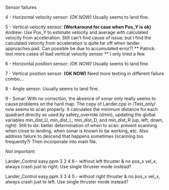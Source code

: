 
Sensor failures

4 - Horizontal velocity sensor: *(OK NOW)*
  Usually seems to land fine.

5 - Vertical velocity sensor: **(Workaround for case when Pos_Y is ok)**
  Andrew: Use Pos_Y to estimate velocity and average with calculated velocity from acceleration. Still can't find cause of issue, but I find the calculated velocity from acceleration is quite far off when lander approaches pad. Can possible be due to accumulated error?! ** Patrick: test more cases of bad vertical velocity sensor ** I only tried a few.

6 - Horizontal position sensor: *(OK NOW)*
  Usually seems to land fine.

7 - Vertical position sensor: **(OK NOW)**
  Need more testing in different failure combo...

8 - Angle sensor:
    Usually seems to land fine.

9 - Sonar:
With no correction, the absence of sonar only really seems to cause problems on the hard map. The copy of Lander.cpp in /Test_only/ now seems to scan properly. It calculates the minimum distance for each quadrant directly as used by safety_override (dmin), updating the global variables min_dist_U, min_dist_L, min_dist_D, and min_dist_R (up, left, down, right). Still to do: better determination of when to scan: prevent scanning when close to landing, when sonar is known to be working, etc. Also address failure to descend that happens sometimes (scanning too frequently?) Then incorporate into main file.



*Not important*:

Lander_Control easy.ppm 3 2 4 6 - without left thruster & no pos_x vel_x, always crash just to right. Use single thruster mode instead?

Lander_Control easy.ppm 3 3 4 5 - without right thruster & no pos_x vel_x, always crash just to left. Use single thruster mode instead?
